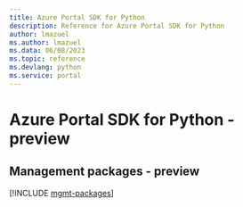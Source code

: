 ```yaml
---
title: Azure Portal SDK for Python
description: Reference for Azure Portal SDK for Python
author: lmazuel
ms.author: lmazuel
ms.data: 06/08/2023
ms.topic: reference
ms.devlang: python
ms.service: portal
---
```

# Azure Portal SDK for Python - preview

## Management packages - preview
[!INCLUDE [mgmt-packages](portal-mgmt-index.md)]